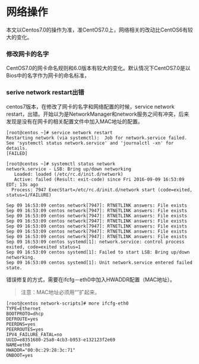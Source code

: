 # 网络操作

本文以Centos7.0的操作为准，准CentOS7.0上，网络相关的改动比CentOS6有较大的变化。

### 修改网卡的名字

CentOS7.0的网卡命名规则和6.0版本有较大的变化。默认情况下CentOS7.0是以Bios中的名字作为网卡的命名标准，

### serive network restart出错

centos7版本，在修改了网卡的名字和网络配置的时候，service network restart，出错。开始以为是NetworkManager和network服务之间有冲突，后来发现是没有在网卡的相关配置文件中加入MAC地址的配置。

```
[root@centos ~]# service network restart
Restarting network (via systemctl):  Job for network.service failed. See 'systemctl status network.service' and 'journalctl -xn' for details.
[FAILED]

[root@centos ~]# systemctl status network
network.service - LSB: Bring up/down networking
   Loaded: loaded (/etc/rc.d/init.d/network)
   Active: failed (Result: exit-code) since Fri 2016-09-09 16:53:09 EDT; 13s ago
  Process: 7947 ExecStart=/etc/rc.d/init.d/network start (code=exited, status=1/FAILURE)

Sep 09 16:53:09 centos network[7947]: RTNETLINK answers: File exists
Sep 09 16:53:09 centos network[7947]: RTNETLINK answers: File exists
Sep 09 16:53:09 centos network[7947]: RTNETLINK answers: File exists
Sep 09 16:53:09 centos network[7947]: RTNETLINK answers: File exists
Sep 09 16:53:09 centos network[7947]: RTNETLINK answers: File exists
Sep 09 16:53:09 centos network[7947]: RTNETLINK answers: File exists
Sep 09 16:53:09 centos network[7947]: RTNETLINK answers: File exists
Sep 09 16:53:09 centos systemd[1]: network.service: control process exited, code=exited status=1
Sep 09 16:53:09 centos systemd[1]: Failed to start LSB: Bring up/down networking.
Sep 09 16:53:09 centos systemd[1]: Unit network.service entered failed state.
```

错误修复的方式，需要在ifcfg－eth0中加入HWADDR配置（MAC地址）。

> 注意：MAC地址必须用“”扩起来。

```
[root@centos network-scripts]# more ifcfg-eth0
TYPE=Ethernet
BOOTPROTO=dhcp
DEFROUTE=yes
PEERDNS=yes
PEERROUTES=yes
IPV4_FAILURE_FATAL=no
UUID=e8351680-25a8-4cb3-b953-e132123f2e69
NAME=eth0
HWADDR="00:0c:29:28:3c:71"
ONBOOT=yes
```



